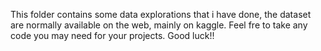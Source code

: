This folder contains some data explorations that i have done, the dataset are normally available on the web, mainly on kaggle.
Feel fre to take any code you may need for your projects.
Good luck!!
